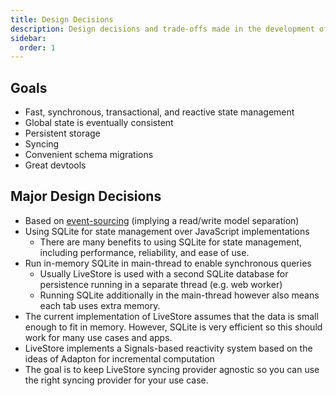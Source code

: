 ```yaml
---
title: Design Decisions
description: Design decisions and trade-offs made in the development of LiveStore
sidebar:
  order: 1
---
```


## Goals

- Fast, synchronous, transactional, and reactive state management
- Global state is eventually consistent
- Persistent storage
- Syncing
- Convenient schema migrations
- Great devtools

## Major Design Decisions

- Based on [event-sourcing](/reference/event-sourcing) (implying a read/write model separation)
- Using SQLite for state management over JavaScript implementations
  - There are many benefits to using SQLite for state management, including performance, reliability, and ease of use.
- Run in-memory SQLite in main-thread to enable synchronous queries
  - Usually LiveStore is used with a second SQLite database for persistence running in a separate thread (e.g. web worker)
  - Running SQLite additionally in the main-thread however also means each tab uses extra memory.
- The current implementation of LiveStore assumes that the data is small enough to fit in memory. However, SQLite is very efficient so this should work for many use cases and apps.
- LiveStore implements a Signals-based reactivity system based on the ideas of Adapton for incremental computation
- The goal is to keep LiveStore syncing provider agnostic so you can use the right syncing provider for your use case.